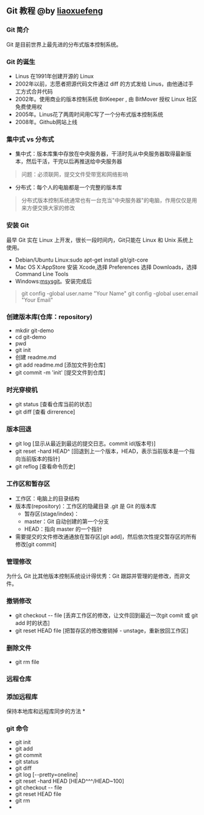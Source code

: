 
## Git 教程       @by [liaoxuefeng](http://www.liaoxuefeng.com/wiki/0013739516305929606dd18361248578c67b8067c8c017b000)

### Git 简介
Git 是目前世界上最先进的分布式版本控制系统。

### Git 的诞生
* Linus 在1991年创建开源的 Linux
* 2002年以前，志愿者把源代码文件通过 diff 的方式发给 Linus，由他通过手工方式合并代码
* 2002年。使用商业的版本控制系统 BitKeeper , 由 BitMover 授权 Linux 社区免费使用权
* 2005年。Linus花了两周时间用C写了一个分布式版本控制系统
* 2008年。Github网站上线

### 集中式 vs 分布式
* 集中式：版本库集中存放在中央服务器，干活时先从中央服务器取得最新版本，然后干活，干完以后再推送给中央服务器
> 问题：必须联网，提交文件受带宽和网络影响
* 分布式：每个人的电脑都是一个完整的版本库
> 分布式版本控制系统通常也有一台充当"中央服务器"的电脑，作用仅仅是用来方便交换大家的修改
 
### 安装 Git
最早 Git 实在 Linux 上开发，很长一段时间内，Git只能在 Linux 和 Unix 系统上使用。

* Debian/Ubuntu Linux:sudo apt-get install git/git-core
* Mac OS X:AppStore 安装 Xcode,选择 Preferences 选择 Downloads，选择 Command Line Tools
* Windows:[msysgit](http://msysgit.github.io/)。安装完成后
> git config -global user.name "Your Name"
> git config -global user.email "Your Email"

### 创建版本库(仓库：repository)
* mkdir git-demo
* cd git-demo
* pwd
* git init
* 创建 readme.md
* git add readme.md     [添加文件到仓库]
* git commit -m 'init'  [提交文件到仓库]

### 时光穿梭机
* git status    [查看仓库当前的状态]
* git diff  [查看 dirrerence]

### 版本回退
* git log   [显示从最近到最远的提交日志。commit id(版本号)]
* git reset -hard HEAD^     [回退到上一个版本，HEAD，表示当前版本是一个指向当前版本的指针]
* git reflog    [查看命令历史]

### 工作区和暂存区
* 工作区：电脑上的目录结构
* 版本库(repository)：工作区的隐藏目录 .git 是 Git 的版本库
    * 暂存区(stage/index)：
    * master：Git 自动创建的第一个分支
    * HEAD：指向 master 的一个指针
* 需要提交的文件修改通通放在暂存区[git add]，然后依次性提交暂存区的所有修改[git commit]

### 管理修改
为什么 Git 比其他版本控制系统设计得优秀：Git 跟踪并管理的是修改，而非文件。

### 撤销修改
* git checkout -- file    [丢弃工作区的修改，让文件回到最近一次git comit 或 git add 时的状态]
* git reset HEAD file   [把暂存区的修改撤销掉 - unstage，重新放回工作区]

### 删除文件
* git rm file

### 远程仓库

### 添加远程库
保持本地库和远程库同步的方法
* 

### git 命令
* git init
* git add
* git commit
* git status
* git diff
* git log [--pretty=oneline]
* git reset -hard HEAD  [HEAD^^^/HEAD~100]
* git checkout -- file
* git reset HEAD file
* git rm
* 
